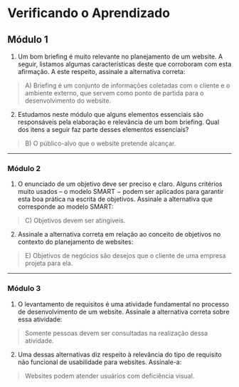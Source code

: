 # Verificando o Aprendizado

## Módulo 1
1. Um bom briefing é muito relevante no planejamento de um website. A seguir, listamos algumas características deste que corroboram com esta afirmação. A este respeito, assinale a alternativa correta:
> A) Briefing é um conjunto de informações coletadas com o cliente e o ambiente externo, que servem como ponto de partida para o desenvolvimento do website.
2. Estudamos neste módulo que alguns elementos essenciais são responsáveis pela elaboração e relevância de um bom briefing. Qual dos itens a seguir faz parte desses elementos essenciais?
> B) O público-alvo que o website pretende alcançar.
---
### Módulo 2
1. O enunciado de um objetivo deve ser preciso e claro. Alguns critérios muito usados – o modelo SMART − podem ser aplicados para garantir esta boa prática na escrita de objetivos. Assinale a alternativa que corresponde ao modelo SMART:
> C) Objetivos devem ser atingíveis.
2. Assinale a alternativa correta em relação ao conceito de objetivos no contexto do planejamento de websites:
> E) Objetivos de negócios são desejos que o cliente de uma empresa projeta para ela.
---
### Módulo 3
1. O levantamento de requisitos é uma atividade fundamental no processo de desenvolvimento de um website. Assinale a alternativa correta sobre essa atividade:
> Somente pessoas devem ser consultadas na realização dessa atividade.
2. Uma dessas alternativas diz respeito à relevância do tipo de requisito não funcional de usabilidade para websites. Assinale-a:
> Websites podem atender usuários com deficiência visual.
